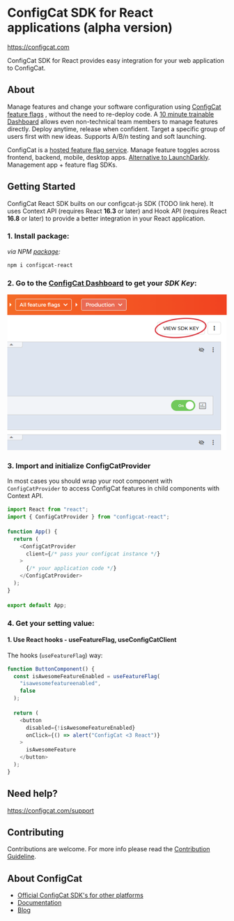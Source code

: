 # ConfigCat SDK for React applications (alpha version)

https://configcat.com

ConfigCat SDK for React provides easy integration for your web application to ConfigCat.

## About

Manage features and change your software configuration using <a href="https://configcat.com" target="_blank">ConfigCat feature flags</a>
, without the need to re-deploy code. A <a href="https://app.configcat.com" target="_blank">10 minute trainable Dashboard</a>
allows even non-technical team members to manage features directly. Deploy anytime, release when confident.
Target a specific group of users first with new ideas. Supports A/B/n testing and soft launching.

ConfigCat is a <a href="https://configcat.com" target="_blank">hosted feature flag service</a>. Manage feature toggles across frontend, backend, mobile, desktop apps. <a href="https://configcat.com" target="_blank">Alternative to LaunchDarkly</a>. Management app + feature flag SDKs.

## Getting Started

ConfigCat React SDK builts on our configcat-js SDK (TODO link here). It uses Context API (requires React **16.3** or later) and Hook API (requires React **16.8** or later) to provide a better integration in your React application.

### 1. Install package:

_via NPM [package](https://npmjs.com/package/configcat-react):_

```PowerShell
npm i configcat-react
```

### 2. Go to the <a href="https://app.configcat.com/sdkkey" target="_blank">ConfigCat Dashboard</a> to get your _SDK Key_:

![SDK-KEY](https://raw.githubusercontent.com/ConfigCat/react-sdk/master/media/readme02-3.png "SDK-KEY")

### 3. Import and initialize ConfigCatProvider

In most cases you should wrap your root component with `ConfigCatProvider` to access ConfigCat features in child components with Context API.

```js
import React from "react";
import { ConfigCatProvider } from "configcat-react";

function App() {
  return (
    <ConfigCatProvider
      client={/* pass your configcat instance */}
    >
      {/* your application code */}
    </ConfigCatProvider>
  );
}

export default App;
```

### 4. Get your setting value:

#### 1. Use React hooks - useFeatureFlag, useConfigCatClient

The hooks (`useFeatureFlag`) way:

```js
function ButtonComponent() {
  const isAwesomeFeatureEnabled = useFeatureFlag(
    "isawesomefeatureenabled",
    false
  );

  return (
    <button
      disabled={!isAwesomeFeatureEnabled}
      onClick={() => alert("ConfigCat <3 React")}
    >
      isAwesomeFeature
    </button>
  );
}
```

## Need help?

https://configcat.com/support

## Contributing

Contributions are welcome. For more info please read the [Contribution Guideline](CONTRIBUTING.md).

## About ConfigCat

- [Official ConfigCat SDK's for other platforms](https://github.com/configcat)
- [Documentation](https://configcat.com/docs)
- [Blog](https://blog.configcat.com)

